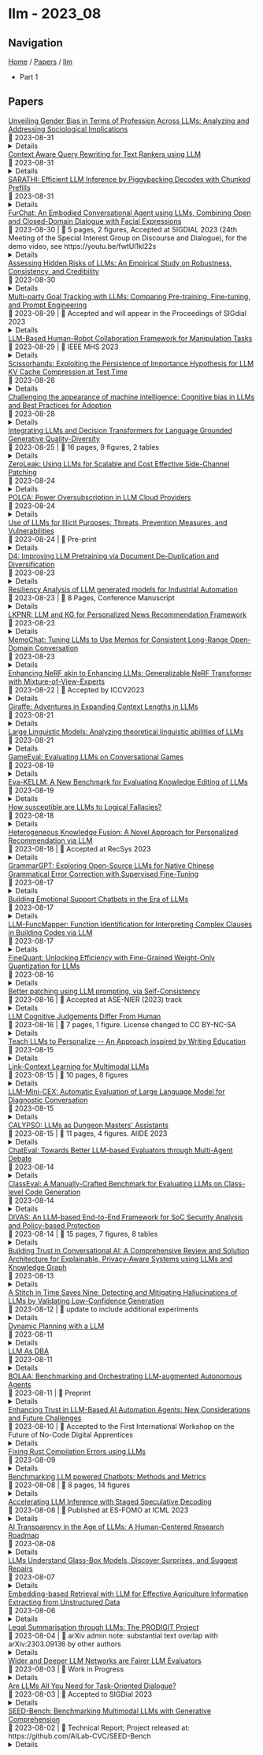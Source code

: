 # llm - 2023_08

## Navigation

[Home](https://arxcompass.github.io) / [Papers](https://arxcompass.github.io/papers) / [llm](https://arxcompass.github.io/papers/llm)

- Part 1

## Papers

<div class="paper-card">
    <div class="paper-title"><a href="http://arxiv.org/abs/2307.09162v3">Unveiling Gender Bias in Terms of Profession Across LLMs: Analyzing and Addressing Sociological Implications</a></div>
    <div class="paper-meta">
      📅 2023-08-31
    </div>
    <details class="paper-abstract">
      Gender bias in artificial intelligence (AI) and natural language processing has garnered significant attention due to its potential impact on societal perceptions and biases. This research paper aims to analyze gender bias in Large Language Models (LLMs) with a focus on multiple comparisons between GPT-2 and GPT-3.5, some prominent language models, to better understand its implications. Through a comprehensive literature review, the study examines existing research on gender bias in AI language models and identifies gaps in the current knowledge. The methodology involves collecting and preprocessing data from GPT-2 and GPT-3.5, and employing in-depth quantitative analysis techniques to evaluate gender bias in the generated text. The findings shed light on gendered word associations, language usage, and biased narratives present in the outputs of these Large Language Models. The discussion explores the ethical implications of gender bias and its potential consequences on social perceptions and marginalized communities. Additionally, the paper presents strategies for reducing gender bias in LLMs, including algorithmic approaches and data augmentation techniques. The research highlights the importance of interdisciplinary collaborations and the role of sociological studies in mitigating gender bias in AI models. By addressing these issues, we can pave the way for more inclusive and unbiased AI systems that have a positive impact on society.
    </details>
</div>
<div class="paper-card">
    <div class="paper-title"><a href="http://arxiv.org/abs/2308.16753v1">Context Aware Query Rewriting for Text Rankers using LLM</a></div>
    <div class="paper-meta">
      📅 2023-08-31
    </div>
    <details class="paper-abstract">
      Query rewriting refers to an established family of approaches that are applied to underspecified and ambiguous queries to overcome the vocabulary mismatch problem in document ranking. Queries are typically rewritten during query processing time for better query modelling for the downstream ranker. With the advent of large-language models (LLMs), there have been initial investigations into using generative approaches to generate pseudo documents to tackle this inherent vocabulary gap. In this work, we analyze the utility of LLMs for improved query rewriting for text ranking tasks. We find that there are two inherent limitations of using LLMs as query re-writers -- concept drift when using only queries as prompts and large inference costs during query processing. We adopt a simple, yet surprisingly effective, approach called context aware query rewriting (CAR) to leverage the benefits of LLMs for query understanding. Firstly, we rewrite ambiguous training queries by context-aware prompting of LLMs, where we use only relevant documents as context.Unlike existing approaches, we use LLM-based query rewriting only during the training phase. Eventually, a ranker is fine-tuned on the rewritten queries instead of the original queries during training. In our extensive experiments, we find that fine-tuning a ranker using re-written queries offers a significant improvement of up to 33% on the passage ranking task and up to 28% on the document ranking task when compared to the baseline performance of using original queries.
    </details>
</div>
<div class="paper-card">
    <div class="paper-title"><a href="http://arxiv.org/abs/2308.16369v1">SARATHI: Efficient LLM Inference by Piggybacking Decodes with Chunked Prefills</a></div>
    <div class="paper-meta">
      📅 2023-08-31
    </div>
    <details class="paper-abstract">
      Large Language Model (LLM) inference consists of two distinct phases - prefill phase which processes the input prompt and decode phase which generates output tokens autoregressively. While the prefill phase effectively saturates GPU compute at small batch sizes, the decode phase results in low compute utilization as it generates one token at a time per request. The varying prefill and decode times also lead to imbalance across micro-batches when using pipeline parallelism, resulting in further inefficiency due to bubbles. We present SARATHI to address these challenges. SARATHI employs chunked-prefills, which splits a prefill request into equal sized chunks, and decode-maximal batching, which constructs a batch using a single prefill chunk and populates the remaining slots with decodes. During inference, the prefill chunk saturates GPU compute, while the decode requests 'piggyback' and cost up to an order of magnitude less compared to a decode-only batch. Chunked-prefills allows constructing multiple decode-maximal batches from a single prefill request, maximizing coverage of decodes that can piggyback. Furthermore, the uniform compute design of these batches ameliorates the imbalance between micro-batches, significantly reducing pipeline bubbles. Our techniques yield significant improvements in inference performance across models and hardware. For the LLaMA-13B model on A6000 GPU, SARATHI improves decode throughput by up to 10x, and accelerates end-to-end throughput by up to 1.33x. For LLaMa-33B on A100 GPU, we achieve 1.25x higher end-to-end-throughput and up to 4.25x higher decode throughput. When used with pipeline parallelism on GPT-3, SARATHI reduces bubbles by 6.29x, resulting in an end-to-end throughput improvement of 1.91x.
    </details>
</div>
<div class="paper-card">
    <div class="paper-title"><a href="http://arxiv.org/abs/2308.15214v2">FurChat: An Embodied Conversational Agent using LLMs, Combining Open and Closed-Domain Dialogue with Facial Expressions</a></div>
    <div class="paper-meta">
      📅 2023-08-30
      | 💬 5 pages, 2 figures, Accepted at SIGDIAL 2023 (24th Meeting of the Special Interest Group on Discourse and Dialogue), for the demo video, see https://youtu.be/fwtUl1kl22s
    </div>
    <details class="paper-abstract">
      We demonstrate an embodied conversational agent that can function as a receptionist and generate a mixture of open and closed-domain dialogue along with facial expressions, by using a large language model (LLM) to develop an engaging conversation. We deployed the system onto a Furhat robot, which is highly expressive and capable of using both verbal and nonverbal cues during interaction. The system was designed specifically for the National Robotarium to interact with visitors through natural conversations, providing them with information about the facilities, research, news, upcoming events, etc. The system utilises the state-of-the-art GPT-3.5 model to generate such information along with domain-general conversations and facial expressions based on prompt engineering.
    </details>
</div>
<div class="paper-card">
    <div class="paper-title"><a href="http://arxiv.org/abs/2305.10235v4">Assessing Hidden Risks of LLMs: An Empirical Study on Robustness, Consistency, and Credibility</a></div>
    <div class="paper-meta">
      📅 2023-08-30
    </div>
    <details class="paper-abstract">
      The recent popularity of large language models (LLMs) has brought a significant impact to boundless fields, particularly through their open-ended ecosystem such as the APIs, open-sourced models, and plugins. However, with their widespread deployment, there is a general lack of research that thoroughly discusses and analyzes the potential risks concealed. In that case, we intend to conduct a preliminary but pioneering study covering the robustness, consistency, and credibility of LLMs systems. With most of the related literature in the era of LLM uncharted, we propose an automated workflow that copes with an upscaled number of queries/responses. Overall, we conduct over a million queries to the mainstream LLMs including ChatGPT, LLaMA, and OPT. Core to our workflow consists of a data primitive, followed by an automated interpreter that evaluates these LLMs under different adversarial metrical systems. As a result, we draw several, and perhaps unfortunate, conclusions that are quite uncommon from this trendy community. Briefly, they are: (i)-the minor but inevitable error occurrence in the user-generated query input may, by chance, cause the LLM to respond unexpectedly; (ii)-LLMs possess poor consistency when processing semantically similar query input. In addition, as a side finding, we find that ChatGPT is still capable to yield the correct answer even when the input is polluted at an extreme level. While this phenomenon demonstrates the powerful memorization of the LLMs, it raises serious concerns about using such data for LLM-involved evaluation in academic development. To deal with it, we propose a novel index associated with a dataset that roughly decides the feasibility of using such data for LLM-involved evaluation. Extensive empirical studies are tagged to support the aforementioned claims.
    </details>
</div>
<div class="paper-card">
    <div class="paper-title"><a href="http://arxiv.org/abs/2308.15231v1">Multi-party Goal Tracking with LLMs: Comparing Pre-training, Fine-tuning, and Prompt Engineering</a></div>
    <div class="paper-meta">
      📅 2023-08-29
      | 💬 Accepted and will appear in the Proceedings of SIGdial 2023
    </div>
    <details class="paper-abstract">
      This paper evaluates the extent to which current Large Language Models (LLMs) can capture task-oriented multi-party conversations (MPCs). We have recorded and transcribed 29 MPCs between patients, their companions, and a social robot in a hospital. We then annotated this corpus for multi-party goal-tracking and intent-slot recognition. People share goals, answer each other's goals, and provide other people's goals in MPCs - none of which occur in dyadic interactions. To understand user goals in MPCs, we compared three methods in zero-shot and few-shot settings: we fine-tuned T5, created pre-training tasks to train DialogLM using LED, and employed prompt engineering techniques with GPT-3.5-turbo, to determine which approach can complete this novel task with limited data. GPT-3.5-turbo significantly outperformed the others in a few-shot setting. The `reasoning' style prompt, when given 7% of the corpus as example annotated conversations, was the best performing method. It correctly annotated 62.32% of the goal tracking MPCs, and 69.57% of the intent-slot recognition MPCs. A `story' style prompt increased model hallucination, which could be detrimental if deployed in safety-critical settings. We conclude that multi-party conversations still challenge state-of-the-art LLMs.
    </details>
</div>
<div class="paper-card">
    <div class="paper-title"><a href="http://arxiv.org/abs/2308.14972v1">LLM-Based Human-Robot Collaboration Framework for Manipulation Tasks</a></div>
    <div class="paper-meta">
      📅 2023-08-29
      | 💬 IEEE MHS 2023
    </div>
    <details class="paper-abstract">
      This paper presents a novel approach to enhance autonomous robotic manipulation using the Large Language Model (LLM) for logical inference, converting high-level language commands into sequences of executable motion functions. The proposed system combines the advantage of LLM with YOLO-based environmental perception to enable robots to autonomously make reasonable decisions and task planning based on the given commands. Additionally, to address the potential inaccuracies or illogical actions arising from LLM, a combination of teleoperation and Dynamic Movement Primitives (DMP) is employed for action correction. This integration aims to improve the practicality and generalizability of the LLM-based human-robot collaboration system.
    </details>
</div>
<div class="paper-card">
    <div class="paper-title"><a href="http://arxiv.org/abs/2305.17118v2">Scissorhands: Exploiting the Persistence of Importance Hypothesis for LLM KV Cache Compression at Test Time</a></div>
    <div class="paper-meta">
      📅 2023-08-28
    </div>
    <details class="paper-abstract">
      Large language models(LLMs) have sparked a new wave of exciting AI applications. Hosting these models at scale requires significant memory resources. One crucial memory bottleneck for the deployment stems from the context window. It is commonly recognized that model weights are memory hungry; however, the size of key-value embedding stored during the generation process (KV cache) can easily surpass the model size. The enormous size of the KV cache puts constraints on the inference batch size, which is crucial for high throughput inference workload. Inspired by an interesting observation of the attention scores, we hypothesize the persistence of importance: only pivotal tokens, which had a substantial influence at one step, will significantly influence future generations. Based on our empirical verification and theoretical analysis around this hypothesis, we propose Scissorhands, a system that maintains the memory usage of the KV cache at a fixed budget without finetuning the model. In essence, Scissorhands manages the KV cache by storing the pivotal tokens with a higher probability. We validate that Scissorhands reduces the inference memory usage of the KV cache by up to 5X without compromising model quality. We further demonstrate that Scissorhands can be combined with 4-bit quantization, traditionally used to compress model weights, to achieve up to 20X compression.
    </details>
</div>
<div class="paper-card">
    <div class="paper-title"><a href="http://arxiv.org/abs/2304.01358v3">Challenging the appearance of machine intelligence: Cognitive bias in LLMs and Best Practices for Adoption</a></div>
    <div class="paper-meta">
      📅 2023-08-28
    </div>
    <details class="paper-abstract">
      Assessments of algorithmic bias in large language models (LLMs) are generally catered to uncovering systemic discrimination based on protected characteristics such as sex and ethnicity. However, there are over 180 documented cognitive biases that pervade human reasoning and decision making that are routinely ignored when discussing the ethical complexities of AI. We demonstrate the presence of these cognitive biases in LLMs and discuss the implications of using biased reasoning under the guise of expertise. We call for stronger education, risk management, and continued research as widespread adoption of this technology increases. Finally, we close with a set of best practices for when and how to employ this technology as widespread adoption continues to grow.
    </details>
</div>
<div class="paper-card">
    <div class="paper-title"><a href="http://arxiv.org/abs/2308.13278v1">Integrating LLMs and Decision Transformers for Language Grounded Generative Quality-Diversity</a></div>
    <div class="paper-meta">
      📅 2023-08-25
      | 💬 16 pages, 9 figures, 2 tables
    </div>
    <details class="paper-abstract">
      Quality-Diversity is a branch of stochastic optimization that is often applied to problems from the Reinforcement Learning and control domains in order to construct repertoires of well-performing policies/skills that exhibit diversity with respect to a behavior space. Such archives are usually composed of a finite number of reactive agents which are each associated to a unique behavior descriptor, and instantiating behavior descriptors outside of that coarsely discretized space is not straight-forward. While a few recent works suggest solutions to that issue, the trajectory that is generated is not easily customizable beyond the specification of a target behavior descriptor. We propose to jointly solve those problems in environments where semantic information about static scene elements is available by leveraging a Large Language Model to augment the repertoire with natural language descriptions of trajectories, and training a policy conditioned on those descriptions. Thus, our method allows a user to not only specify an arbitrary target behavior descriptor, but also provide the model with a high-level textual prompt to shape the generated trajectory. We also propose an LLM-based approach to evaluating the performance of such generative agents. Furthermore, we develop a benchmark based on simulated robot navigation in a 2d maze that we use for experimental validation.
    </details>
</div>
<div class="paper-card">
    <div class="paper-title"><a href="http://arxiv.org/abs/2308.13062v1">ZeroLeak: Using LLMs for Scalable and Cost Effective Side-Channel Patching</a></div>
    <div class="paper-meta">
      📅 2023-08-24
    </div>
    <details class="paper-abstract">
      Security critical software, e.g., OpenSSL, comes with numerous side-channel leakages left unpatched due to a lack of resources or experts. The situation will only worsen as the pace of code development accelerates, with developers relying on Large Language Models (LLMs) to automatically generate code. In this work, we explore the use of LLMs in generating patches for vulnerable code with microarchitectural side-channel leakages. For this, we investigate the generative abilities of powerful LLMs by carefully crafting prompts following a zero-shot learning approach. All generated code is dynamically analyzed by leakage detection tools, which are capable of pinpointing information leakage at the instruction level leaked either from secret dependent accesses or branches or vulnerable Spectre gadgets, respectively. Carefully crafted prompts are used to generate candidate replacements for vulnerable code, which are then analyzed for correctness and for leakage resilience. From a cost/performance perspective, the GPT4-based configuration costs in API calls a mere few cents per vulnerability fixed. Our results show that LLM-based patching is far more cost-effective and thus provides a scalable solution. Finally, the framework we propose will improve in time, especially as vulnerability detection tools and LLMs mature.
    </details>
</div>
<div class="paper-card">
    <div class="paper-title"><a href="http://arxiv.org/abs/2308.12908v1">POLCA: Power Oversubscription in LLM Cloud Providers</a></div>
    <div class="paper-meta">
      📅 2023-08-24
    </div>
    <details class="paper-abstract">
      Recent innovation in large language models (LLMs), and their myriad use-cases have rapidly driven up the compute capacity demand for datacenter GPUs. Several cloud providers and other enterprises have made substantial plans of growth in their datacenters to support these new workloads. One of the key bottleneck resources in datacenters is power, and given the increasing model sizes of LLMs, they are becoming increasingly power intensive. In this paper, we show that there is a significant opportunity to oversubscribe power in LLM clusters. Power oversubscription improves the power efficiency of these datacenters, allowing more deployable servers per datacenter, and reduces the deployment time, since building new datacenters is slow. We extensively characterize the power consumption patterns of a variety of LLMs and their configurations. We identify the differences between the inference and training power consumption patterns. Based on our analysis of these LLMs, we claim that the average and peak power utilization in LLM clusters for inference should not be very high. Our deductions align with the data from production LLM clusters, revealing that inference workloads offer substantial headroom for power oversubscription. However, the stringent set of telemetry and controls that GPUs offer in a virtualized environment, makes it challenging to have a reliable and robust power oversubscription mechanism. We propose POLCA, our framework for power oversubscription that is robust, reliable, and readily deployable for GPU clusters. Using open-source models to replicate the power patterns observed in production, we simulate POLCA and demonstrate that we can deploy 30% more servers in the same GPU cluster for inference, with minimal performance loss
    </details>
</div>
<div class="paper-card">
    <div class="paper-title"><a href="http://arxiv.org/abs/2308.12833v1">Use of LLMs for Illicit Purposes: Threats, Prevention Measures, and Vulnerabilities</a></div>
    <div class="paper-meta">
      📅 2023-08-24
      | 💬 Pre-print
    </div>
    <details class="paper-abstract">
      Spurred by the recent rapid increase in the development and distribution of large language models (LLMs) across industry and academia, much recent work has drawn attention to safety- and security-related threats and vulnerabilities of LLMs, including in the context of potentially criminal activities. Specifically, it has been shown that LLMs can be misused for fraud, impersonation, and the generation of malware; while other authors have considered the more general problem of AI alignment. It is important that developers and practitioners alike are aware of security-related problems with such models. In this paper, we provide an overview of existing - predominantly scientific - efforts on identifying and mitigating threats and vulnerabilities arising from LLMs. We present a taxonomy describing the relationship between threats caused by the generative capabilities of LLMs, prevention measures intended to address such threats, and vulnerabilities arising from imperfect prevention measures. With our work, we hope to raise awareness of the limitations of LLMs in light of such security concerns, among both experienced developers and novel users of such technologies.
    </details>
</div>
<div class="paper-card">
    <div class="paper-title"><a href="http://arxiv.org/abs/2308.12284v1">D4: Improving LLM Pretraining via Document De-Duplication and Diversification</a></div>
    <div class="paper-meta">
      📅 2023-08-23
    </div>
    <details class="paper-abstract">
      Over recent years, an increasing amount of compute and data has been poured into training large language models (LLMs), usually by doing one-pass learning on as many tokens as possible randomly selected from large-scale web corpora. While training on ever-larger portions of the internet leads to consistent performance improvements, the size of these improvements diminishes with scale, and there has been little work exploring the effect of data selection on pre-training and downstream performance beyond simple de-duplication methods such as MinHash. Here, we show that careful data selection (on top of de-duplicated data) via pre-trained model embeddings can speed up training (20% efficiency gains) and improves average downstream accuracy on 16 NLP tasks (up to 2%) at the 6.7B model scale. Furthermore, we show that repeating data intelligently consistently outperforms baseline training (while repeating random data performs worse than baseline training). Our results indicate that clever data selection can significantly improve LLM pre-training, calls into question the common practice of training for a single epoch on as much data as possible, and demonstrates a path to keep improving our models past the limits of randomly sampling web data.
    </details>
</div>
<div class="paper-card">
    <div class="paper-title"><a href="http://arxiv.org/abs/2308.12129v1">Resiliency Analysis of LLM generated models for Industrial Automation</a></div>
    <div class="paper-meta">
      📅 2023-08-23
      | 💬 8 Pages, Conference Manuscript
    </div>
    <details class="paper-abstract">
      This paper proposes a study of the resilience and efficiency of automatically generated industrial automation and control systems using Large Language Models (LLMs). The approach involves modeling the system using percolation theory to estimate its resilience and formulating the design problem as an optimization problem subject to constraints. Techniques from stochastic optimization and regret analysis are used to find a near-optimal solution with provable regret bounds. The study aims to provide insights into the effectiveness and reliability of automatically generated systems in industrial automation and control, and to identify potential areas for improvement in their design and implementation.
    </details>
</div>
<div class="paper-card">
    <div class="paper-title"><a href="http://arxiv.org/abs/2308.12028v1">LKPNR: LLM and KG for Personalized News Recommendation Framework</a></div>
    <div class="paper-meta">
      📅 2023-08-23
    </div>
    <details class="paper-abstract">
      Accurately recommending candidate news articles to users is a basic challenge faced by personalized news recommendation systems. Traditional methods are usually difficult to grasp the complex semantic information in news texts, resulting in unsatisfactory recommendation results. Besides, these traditional methods are more friendly to active users with rich historical behaviors. However, they can not effectively solve the "long tail problem" of inactive users. To address these issues, this research presents a novel general framework that combines Large Language Models (LLM) and Knowledge Graphs (KG) into semantic representations of traditional methods. In order to improve semantic understanding in complex news texts, we use LLMs' powerful text understanding ability to generate news representations containing rich semantic information. In addition, our method combines the information about news entities and mines high-order structural information through multiple hops in KG, thus alleviating the challenge of long tail distribution. Experimental results demonstrate that compared with various traditional models, the framework significantly improves the recommendation effect. The successful integration of LLM and KG in our framework has established a feasible path for achieving more accurate personalized recommendations in the news field. Our code is available at https://github.com/Xuan-ZW/LKPNR.
    </details>
</div>
<div class="paper-card">
    <div class="paper-title"><a href="http://arxiv.org/abs/2308.08239v2">MemoChat: Tuning LLMs to Use Memos for Consistent Long-Range Open-Domain Conversation</a></div>
    <div class="paper-meta">
      📅 2023-08-23
    </div>
    <details class="paper-abstract">
      We propose MemoChat, a pipeline for refining instructions that enables large language models (LLMs) to effectively employ self-composed memos for maintaining consistent long-range open-domain conversations. We demonstrate a long-range open-domain conversation through iterative "memorization-retrieval-response" cycles. This requires us to carefully design tailored tuning instructions for each distinct stage. The instructions are reconstructed from a collection of public datasets to teach the LLMs to memorize and retrieve past dialogues with structured memos, leading to enhanced consistency when participating in future conversations. We invite experts to manually annotate a test set designed to evaluate the consistency of long-range conversations questions. Experiments on three testing scenarios involving both open-source and API-accessible chatbots at scale verify the efficacy of MemoChat, which outperforms strong baselines. Our codes, data and models are available here: https://github.com/LuJunru/MemoChat.
    </details>
</div>
<div class="paper-card">
    <div class="paper-title"><a href="http://arxiv.org/abs/2308.11793v1">Enhancing NeRF akin to Enhancing LLMs: Generalizable NeRF Transformer with Mixture-of-View-Experts</a></div>
    <div class="paper-meta">
      📅 2023-08-22
      | 💬 Accepted by ICCV2023
    </div>
    <details class="paper-abstract">
      Cross-scene generalizable NeRF models, which can directly synthesize novel views of unseen scenes, have become a new spotlight of the NeRF field. Several existing attempts rely on increasingly end-to-end "neuralized" architectures, i.e., replacing scene representation and/or rendering modules with performant neural networks such as transformers, and turning novel view synthesis into a feed-forward inference pipeline. While those feedforward "neuralized" architectures still do not fit diverse scenes well out of the box, we propose to bridge them with the powerful Mixture-of-Experts (MoE) idea from large language models (LLMs), which has demonstrated superior generalization ability by balancing between larger overall model capacity and flexible per-instance specialization. Starting from a recent generalizable NeRF architecture called GNT, we first demonstrate that MoE can be neatly plugged in to enhance the model. We further customize a shared permanent expert and a geometry-aware consistency loss to enforce cross-scene consistency and spatial smoothness respectively, which are essential for generalizable view synthesis. Our proposed model, dubbed GNT with Mixture-of-View-Experts (GNT-MOVE), has experimentally shown state-of-the-art results when transferring to unseen scenes, indicating remarkably better cross-scene generalization in both zero-shot and few-shot settings. Our codes are available at https://github.com/VITA-Group/GNT-MOVE.
    </details>
</div>
<div class="paper-card">
    <div class="paper-title"><a href="http://arxiv.org/abs/2308.10882v1">Giraffe: Adventures in Expanding Context Lengths in LLMs</a></div>
    <div class="paper-meta">
      📅 2023-08-21
    </div>
    <details class="paper-abstract">
      Modern large language models (LLMs) that rely on attention mechanisms are typically trained with fixed context lengths which enforce upper limits on the length of input sequences that they can handle at evaluation time. To use these models on sequences longer than the train-time context length, one might employ techniques from the growing family of context length extrapolation methods -- most of which focus on modifying the system of positional encodings used in the attention mechanism to indicate where tokens or activations are located in the input sequence. We conduct a wide survey of existing methods of context length extrapolation on a base LLaMA or LLaMA 2 model, and introduce some of our own design as well -- in particular, a new truncation strategy for modifying the basis for the position encoding. We test these methods using three new evaluation tasks (FreeFormQA, AlteredNumericQA, and LongChat-Lines) as well as perplexity, which we find to be less fine-grained as a measure of long context performance of LLMs. We release the three tasks publicly as datasets on HuggingFace. We discover that linear scaling is the best method for extending context length, and show that further gains can be achieved by using longer scales at evaluation time. We also discover promising extrapolation capabilities in the truncated basis. To support further research in this area, we release three new 13B parameter long-context models which we call Giraffe: 4k and 16k context models trained from base LLaMA-13B, and a 32k context model trained from base LLaMA2-13B. We also release the code to replicate our results.
    </details>
</div>
<div class="paper-card">
    <div class="paper-title"><a href="http://arxiv.org/abs/2305.00948v2">Large Linguistic Models: Analyzing theoretical linguistic abilities of LLMs</a></div>
    <div class="paper-meta">
      📅 2023-08-21
    </div>
    <details class="paper-abstract">
      The performance of large language models (LLMs) has recently improved to the point where the models can perform well on many language tasks. We show here that for the first time, the models can also generate coherent and valid formal analyses of linguistic data and illustrate the vast potential of large language models for analyses of their metalinguistic abilities. LLMs are primarily trained on language data in the form of text; analyzing and evaluating their metalinguistic abilities improves our understanding of their general capabilities and sheds new light on theoretical models in linguistics. In this paper, we probe into GPT-4's metalinguistic capabilities by focusing on three subfields of formal linguistics: syntax, phonology, and semantics. We outline a research program for metalinguistic analyses of large language models, propose experimental designs, provide general guidelines, discuss limitations, and offer future directions for this line of research. This line of inquiry also exemplifies behavioral interpretability of deep learning, where models' representations are accessed by explicit prompting rather than internal representations.
    </details>
</div>
<div class="paper-card">
    <div class="paper-title"><a href="http://arxiv.org/abs/2308.10032v1">GameEval: Evaluating LLMs on Conversational Games</a></div>
    <div class="paper-meta">
      📅 2023-08-19
    </div>
    <details class="paper-abstract">
      The rapid advancements in large language models (LLMs) have presented challenges in evaluating those models. Existing evaluation methods are either reference-based or preference based, which inevitably need human intervention or introduce test bias caused by evaluator models. In this paper, we propose GameEval, a novel approach to evaluating LLMs through goal-driven conversational games, overcoming the limitations of previous methods. GameEval treats LLMs as game players and assigns them distinct roles with specific goals achieved by launching conversations of various forms, including discussion, question answering, and voting. We design three unique games with cooperative or adversarial objectives, accompanied by corresponding evaluation metrics, to show how this new paradigm comprehensively evaluates model performance.Through extensive experiments, we show that GameEval can effectively differentiate the capabilities of various LLMs, providing a comprehensive assessment of their integrated abilities to solve complex problems. Our public anonymous code is available at https://github.com/GameEval/GameEval.
    </details>
</div>
<div class="paper-card">
    <div class="paper-title"><a href="http://arxiv.org/abs/2308.09954v1">Eva-KELLM: A New Benchmark for Evaluating Knowledge Editing of LLMs</a></div>
    <div class="paper-meta">
      📅 2023-08-19
    </div>
    <details class="paper-abstract">
      Large language models (LLMs) possess a wealth of knowledge encoded in their parameters. However, this knowledge may become outdated or unsuitable over time. As a result, there has been a growing interest in knowledge editing for LLMs and evaluating its effectiveness. Existing studies primarily focus on knowledge editing using factual triplets, which not only incur high costs for collection but also struggle to express complex facts. Furthermore, these studies are often limited in their evaluation perspectives. In this paper, we propose Eva-KELLM, a new benchmark for evaluating knowledge editing of LLMs. This benchmark includes an evaluation framework and a corresponding dataset. Under our framework, we first ask the LLM to perform knowledge editing using raw documents, which provides a more convenient and universal approach compared to using factual triplets. We then evaluate the updated LLM from multiple perspectives. In addition to assessing the effectiveness of knowledge editing and the retention of unrelated knowledge from conventional studies, we further test the LLM's ability in two aspects: 1) Reasoning with the altered knowledge, aiming for the LLM to genuinely learn the altered knowledge instead of simply memorizing it. 2) Cross-lingual knowledge transfer, where the LLM updated with raw documents in one language should be capable of handling queries from another language. To facilitate further research, we construct and release the corresponding dataset. Using this benchmark, we investigate the effectiveness of several commonly-used knowledge editing methods. Experimental results indicate that the current methods for knowledge editing using raw documents are not effective in yielding satisfactory results, particularly when it comes to reasoning with altered knowledge and cross-lingual knowledge transfer.
    </details>
</div>
<div class="paper-card">
    <div class="paper-title"><a href="http://arxiv.org/abs/2308.09853v1">How susceptible are LLMs to Logical Fallacies?</a></div>
    <div class="paper-meta">
      📅 2023-08-18
    </div>
    <details class="paper-abstract">
      This paper investigates the rational thinking capability of Large Language Models (LLMs) in multi-round argumentative debates by exploring the impact of fallacious arguments on their logical reasoning performance. More specifically, we present Logic Competence Measurement Benchmark (LOGICOM), a diagnostic benchmark to assess the robustness of LLMs against logical fallacies. LOGICOM involves two agents: a persuader and a debater engaging in a multi-round debate on a controversial topic, where the persuader tries to convince the debater of the correctness of its claim. First, LOGICOM assesses the potential of LLMs to change their opinions through reasoning. Then, it evaluates the debater's performance in logical reasoning by contrasting the scenario where the persuader employs logical fallacies against one where logical reasoning is used. We use this benchmark to evaluate the performance of GPT-3.5 and GPT-4 using a dataset containing controversial topics, claims, and reasons supporting them. Our findings indicate that both GPT-3.5 and GPT-4 can adjust their opinion through reasoning. However, when presented with logical fallacies, GPT-3.5 and GPT-4 are erroneously convinced 41% and 69% more often, respectively, compared to when logical reasoning is used. Finally, we introduce a new dataset containing over 5k pairs of logical vs. fallacious arguments. The source code and dataset of this work are made publicly available.
    </details>
</div>
<div class="paper-card">
    <div class="paper-title"><a href="http://arxiv.org/abs/2308.03333v2">Heterogeneous Knowledge Fusion: A Novel Approach for Personalized Recommendation via LLM</a></div>
    <div class="paper-meta">
      📅 2023-08-18
      | 💬 Accepted at RecSys 2023
    </div>
    <details class="paper-abstract">
      The analysis and mining of user heterogeneous behavior are of paramount importance in recommendation systems. However, the conventional approach of incorporating various types of heterogeneous behavior into recommendation models leads to feature sparsity and knowledge fragmentation issues. To address this challenge, we propose a novel approach for personalized recommendation via Large Language Model (LLM), by extracting and fusing heterogeneous knowledge from user heterogeneous behavior information. In addition, by combining heterogeneous knowledge and recommendation tasks, instruction tuning is performed on LLM for personalized recommendations. The experimental results demonstrate that our method can effectively integrate user heterogeneous behavior and significantly improve recommendation performance.
    </details>
</div>
<div class="paper-card">
    <div class="paper-title"><a href="http://arxiv.org/abs/2307.13923v2">GrammarGPT: Exploring Open-Source LLMs for Native Chinese Grammatical Error Correction with Supervised Fine-Tuning</a></div>
    <div class="paper-meta">
      📅 2023-08-17
    </div>
    <details class="paper-abstract">
      Grammatical error correction aims to correct ungrammatical sentences automatically. Recently, some work has demonstrated the excellent capabilities of closed-source Large Language Models (LLMs, e.g., ChatGPT) in grammatical error correction. However, the potential of open-source LLMs remains unexplored. In this paper, we introduced GrammarGPT, an open-source LLM, to preliminary explore its potential for native Chinese grammatical error correction. The core recipe of GrammarGPT is to leverage the hybrid dataset of ChatGPT-generated and human-annotated. For grammatical errors with clues, we proposed a heuristic method to guide ChatGPT to generate ungrammatical sentences by providing those clues. For grammatical errors without clues, we collected ungrammatical sentences from publicly available websites and manually corrected them. In addition, we employed an error-invariant augmentation method to enhance the ability of the model to correct native Chinese grammatical errors. We ultimately constructed about 1k parallel data and utilized these data to fine-tune open-source LLMs (e.g., Phoenix, released by The Chinese University of Hong Kong, Shenzhen) with instruction tuning. The experimental results show that GrammarGPT outperforms the existing SOTA system significantly. Although model parameters are 20x larger than the SOTA baseline, the required amount of data for instruction tuning is 1200x smaller, illustrating the potential of open-source LLMs on native CGEC. Our GrammarGPT ranks $3^{rd}$ on NLPCC2023 SharedTask1, demonstrating our approach's effectiveness. The code and data are available at \url{https://github.com/FreedomIntelligence/GrammarGPT}.
    </details>
</div>
<div class="paper-card">
    <div class="paper-title"><a href="http://arxiv.org/abs/2308.11584v1">Building Emotional Support Chatbots in the Era of LLMs</a></div>
    <div class="paper-meta">
      📅 2023-08-17
    </div>
    <details class="paper-abstract">
      The integration of emotional support into various conversational scenarios presents profound societal benefits, such as social interactions, mental health counseling, and customer service. However, there are unsolved challenges that hinder real-world applications in this field, including limited data availability and the absence of well-accepted model training paradigms. This work endeavors to navigate these challenges by harnessing the capabilities of Large Language Models (LLMs). We introduce an innovative methodology that synthesizes human insights with the computational prowess of LLMs to curate an extensive emotional support dialogue dataset. Our approach is initiated with a meticulously designed set of dialogues spanning diverse scenarios as generative seeds. By utilizing the in-context learning potential of ChatGPT, we recursively generate an ExTensible Emotional Support dialogue dataset, named ExTES. Following this, we deploy advanced tuning techniques on the LLaMA model, examining the impact of diverse training strategies, ultimately yielding an LLM meticulously optimized for emotional support interactions. An exhaustive assessment of the resultant model showcases its proficiency in offering emotional support, marking a pivotal step in the realm of emotional support bots and paving the way for subsequent research and implementations.
    </details>
</div>
<div class="paper-card">
    <div class="paper-title"><a href="http://arxiv.org/abs/2308.08728v1">LLM-FuncMapper: Function Identification for Interpreting Complex Clauses in Building Codes via LLM</a></div>
    <div class="paper-meta">
      📅 2023-08-17
    </div>
    <details class="paper-abstract">
      As a vital stage of automated rule checking (ARC), rule interpretation of regulatory texts requires considerable effort. However, interpreting regulatory clauses with implicit properties or complex computational logic is still challenging due to the lack of domain knowledge and limited expressibility of conventional logic representations. Thus, LLM-FuncMapper, an approach to identifying predefined functions needed to interpret various regulatory clauses based on the large language model (LLM), is proposed. First, by systematically analysis of building codes, a series of atomic functions are defined to capture shared computational logics of implicit properties and complex constraints, creating a database of common blocks for interpreting regulatory clauses. Then, a prompt template with the chain of thought is developed and further enhanced with a classification-based tuning strategy, to enable common LLMs for effective function identification. Finally, the proposed approach is validated with statistical analysis, experiments, and proof of concept. Statistical analysis reveals a long-tail distribution and high expressibility of the developed function database, with which almost 100% of computer-processible clauses can be interpreted and represented as computer-executable codes. Experiments show that LLM-FuncMapper achieve promising results in identifying relevant predefined functions for rule interpretation. Further proof of concept in automated rule interpretation also demonstrates the possibility of LLM-FuncMapper in interpreting complex regulatory clauses. To the best of our knowledge, this study is the first attempt to introduce LLM for understanding and interpreting complex regulatory clauses, which may shed light on further adoption of LLM in the construction domain.
    </details>
</div>
<div class="paper-card">
    <div class="paper-title"><a href="http://arxiv.org/abs/2308.09723v1">FineQuant: Unlocking Efficiency with Fine-Grained Weight-Only Quantization for LLMs</a></div>
    <div class="paper-meta">
      📅 2023-08-16
    </div>
    <details class="paper-abstract">
      Large Language Models (LLMs) have achieved state-of-the-art performance across various language tasks but pose challenges for practical deployment due to their substantial memory requirements. Furthermore, the latest generative models suffer from high inference costs caused by the memory bandwidth bottleneck in the auto-regressive decoding process. To address these issues, we propose an efficient weight-only quantization method that reduces memory consumption and accelerates inference for LLMs. To ensure minimal quality degradation, we introduce a simple and effective heuristic approach that utilizes only the model weights of a pre-trained model. This approach is applicable to both Mixture-of-Experts (MoE) and dense models without requiring additional fine-tuning. To demonstrate the effectiveness of our proposed method, we first analyze the challenges and issues associated with LLM quantization. Subsequently, we present our heuristic approach, which adaptively finds the granularity of quantization, effectively addressing these problems. Furthermore, we implement highly efficient GPU GEMMs that perform on-the-fly matrix multiplication and dequantization, supporting the multiplication of fp16 or bf16 activations with int8 or int4 weights. We evaluate our approach on large-scale open source models such as OPT-175B and internal MoE models, showcasing minimal accuracy loss while achieving up to 3.65 times higher throughput on the same number of GPUs.
    </details>
</div>
<div class="paper-card">
    <div class="paper-title"><a href="http://arxiv.org/abs/2306.00108v2">Better patching using LLM prompting, via Self-Consistency</a></div>
    <div class="paper-meta">
      📅 2023-08-16
      | 💬 Accepted at ASE-NIER (2023) track
    </div>
    <details class="paper-abstract">
      Large Language models (LLMs) can be induced to solve non-trivial problems with "few-shot" prompts including illustrative problem-solution examples. Now if the few-shots also include "chain of thought" (CoT) explanations, which are of the form problem-explanation-solution, LLMs will generate a "explained" solution, and perform even better. Recently an exciting, substantially better technique, self-consistency [1] (S-C) has emerged, based on the intuition that there are many plausible explanations for the right solution; when the LLM is sampled repeatedly to generate a pool of explanation-solution pairs, for a given problem, the most frequently occurring solutions in the pool (ignoring the explanations) tend to be even more likely to be correct! Unfortunately, the use of this highly-performant S-C (or even CoT) approach in software engineering settings is hampered by the lack of explanations; most software datasets lack explanations. In this paper, we describe an application of the S-C approach to program repair, using the commit log on the fix as the explanation, only in the illustrative few-shots. We achieve state-of-the art results, beating previous approaches to prompting-based program repair, on the MODIT dataset; we also find evidence suggesting that the correct commit messages are helping the LLM learn to produce better patches.
    </details>
</div>
<div class="paper-card">
    <div class="paper-title"><a href="http://arxiv.org/abs/2307.11787v2">LLM Cognitive Judgements Differ From Human</a></div>
    <div class="paper-meta">
      📅 2023-08-16
      | 💬 7 pages, 1 figure. License changed to CC BY-NC-SA
    </div>
    <details class="paper-abstract">
      Large Language Models (LLMs) have lately been on the spotlight of researchers, businesses, and consumers alike. While the linguistic capabilities of such models have been studied extensively, there is growing interest in investigating them as cognitive subjects. In the present work I examine GPT-3 and ChatGPT capabilities on an limited-data inductive reasoning task from the cognitive science literature. The results suggest that these models' cognitive judgements are not human-like.
    </details>
</div>
<div class="paper-card">
    <div class="paper-title"><a href="http://arxiv.org/abs/2308.07968v1">Teach LLMs to Personalize -- An Approach inspired by Writing Education</a></div>
    <div class="paper-meta">
      📅 2023-08-15
    </div>
    <details class="paper-abstract">
      Personalized text generation is an emerging research area that has attracted much attention in recent years. Most studies in this direction focus on a particular domain by designing bespoke features or models. In this work, we propose a general approach for personalized text generation using large language models (LLMs). Inspired by the practice of writing education, we develop a multistage and multitask framework to teach LLMs for personalized generation. In writing instruction, the task of writing from sources is often decomposed into multiple steps that involve finding, evaluating, summarizing, synthesizing, and integrating information. Analogously, our approach to personalized text generation consists of multiple stages: retrieval, ranking, summarization, synthesis, and generation. In addition, we introduce a multitask setting that helps the model improve its generation ability further, which is inspired by the observation in education that a student's reading proficiency and writing ability are often correlated. We evaluate our approach on three public datasets, each of which covers a different and representative domain. Our results show significant improvements over a variety of baselines.
    </details>
</div>
<div class="paper-card">
    <div class="paper-title"><a href="http://arxiv.org/abs/2308.07891v1">Link-Context Learning for Multimodal LLMs</a></div>
    <div class="paper-meta">
      📅 2023-08-15
      | 💬 10 pages, 8 figures
    </div>
    <details class="paper-abstract">
      The ability to learn from context with novel concepts, and deliver appropriate responses are essential in human conversations. Despite current Multimodal Large Language Models (MLLMs) and Large Language Models (LLMs) being trained on mega-scale datasets, recognizing unseen images or understanding novel concepts in a training-free manner remains a challenge. In-Context Learning (ICL) explores training-free few-shot learning, where models are encouraged to ``learn to learn" from limited tasks and generalize to unseen tasks. In this work, we propose link-context learning (LCL), which emphasizes "reasoning from cause and effect" to augment the learning capabilities of MLLMs. LCL goes beyond traditional ICL by explicitly strengthening the causal relationship between the support set and the query set. By providing demonstrations with causal links, LCL guides the model to discern not only the analogy but also the underlying causal associations between data points, which empowers MLLMs to recognize unseen images and understand novel concepts more effectively. To facilitate the evaluation of this novel approach, we introduce the ISEKAI dataset, comprising exclusively of unseen generated image-label pairs designed for link-context learning. Extensive experiments show that our LCL-MLLM exhibits strong link-context learning capabilities to novel concepts over vanilla MLLMs. Code and data will be released at https://github.com/isekai-portal/Link-Context-Learning.
    </details>
</div>
<div class="paper-card">
    <div class="paper-title"><a href="http://arxiv.org/abs/2308.07635v1">LLM-Mini-CEX: Automatic Evaluation of Large Language Model for Diagnostic Conversation</a></div>
    <div class="paper-meta">
      📅 2023-08-15
    </div>
    <details class="paper-abstract">
      There is an increasing interest in developing LLMs for medical diagnosis to improve diagnosis efficiency. Despite their alluring technological potential, there is no unified and comprehensive evaluation criterion, leading to the inability to evaluate the quality and potential risks of medical LLMs, further hindering the application of LLMs in medical treatment scenarios. Besides, current evaluations heavily rely on labor-intensive interactions with LLMs to obtain diagnostic dialogues and human evaluation on the quality of diagnosis dialogue. To tackle the lack of unified and comprehensive evaluation criterion, we first initially establish an evaluation criterion, termed LLM-specific Mini-CEX to assess the diagnostic capabilities of LLMs effectively, based on original Mini-CEX. To address the labor-intensive interaction problem, we develop a patient simulator to engage in automatic conversations with LLMs, and utilize ChatGPT for evaluating diagnosis dialogues automatically. Experimental results show that the LLM-specific Mini-CEX is adequate and necessary to evaluate medical diagnosis dialogue. Besides, ChatGPT can replace manual evaluation on the metrics of humanistic qualities and provides reproducible and automated comparisons between different LLMs.
    </details>
</div>
<div class="paper-card">
    <div class="paper-title"><a href="http://arxiv.org/abs/2308.07540v1">CALYPSO: LLMs as Dungeon Masters' Assistants</a></div>
    <div class="paper-meta">
      📅 2023-08-15
      | 💬 11 pages, 4 figures. AIIDE 2023
    </div>
    <details class="paper-abstract">
      The role of a Dungeon Master, or DM, in the game Dungeons & Dragons is to perform multiple tasks simultaneously. The DM must digest information about the game setting and monsters, synthesize scenes to present to other players, and respond to the players' interactions with the scene. Doing all of these tasks while maintaining consistency within the narrative and story world is no small feat of human cognition, making the task tiring and unapproachable to new players. Large language models (LLMs) like GPT-3 and ChatGPT have shown remarkable abilities to generate coherent natural language text. In this paper, we conduct a formative evaluation with DMs to establish the use cases of LLMs in D&D and tabletop gaming generally. We introduce CALYPSO, a system of LLM-powered interfaces that support DMs with information and inspiration specific to their own scenario. CALYPSO distills game context into bite-sized prose and helps brainstorm ideas without distracting the DM from the game. When given access to CALYPSO, DMs reported that it generated high-fidelity text suitable for direct presentation to players, and low-fidelity ideas that the DM could develop further while maintaining their creative agency. We see CALYPSO as exemplifying a paradigm of AI-augmented tools that provide synchronous creative assistance within established game worlds, and tabletop gaming more broadly.
    </details>
</div>
<div class="paper-card">
    <div class="paper-title"><a href="http://arxiv.org/abs/2308.07201v1">ChatEval: Towards Better LLM-based Evaluators through Multi-Agent Debate</a></div>
    <div class="paper-meta">
      📅 2023-08-14
    </div>
    <details class="paper-abstract">
      Text evaluation has historically posed significant challenges, often demanding substantial labor and time cost. With the emergence of large language models (LLMs), researchers have explored LLMs' potential as alternatives for human evaluation. While these single-agent-based approaches show promise, experimental results suggest that further advancements are needed to bridge the gap between their current effectiveness and human-level evaluation quality. Recognizing that best practices of human evaluation processes often involve multiple human annotators collaborating in the evaluation, we resort to a multi-agent debate framework, moving beyond single-agent prompting strategies. The multi-agent-based approach enables a group of LLMs to synergize with an array of intelligent counterparts, harnessing their distinct capabilities and expertise to enhance efficiency and effectiveness in handling intricate tasks. In this paper, we construct a multi-agent referee team called ChatEval to autonomously discuss and evaluate the quality of generated responses from different models on open-ended questions and traditional natural language generation (NLG) tasks. Our analysis shows that ChatEval transcends mere textual scoring, offering a human-mimicking evaluation process for reliable assessments. Our code is available at https://github.com/chanchimin/ChatEval.
    </details>
</div>
<div class="paper-card">
    <div class="paper-title"><a href="http://arxiv.org/abs/2308.01861v2">ClassEval: A Manually-Crafted Benchmark for Evaluating LLMs on Class-level Code Generation</a></div>
    <div class="paper-meta">
      📅 2023-08-14
    </div>
    <details class="paper-abstract">
      In this work, we make the first attempt to evaluate LLMs in a more challenging code generation scenario, i.e. class-level code generation. We first manually construct the first class-level code generation benchmark ClassEval of 100 class-level Python code generation tasks with approximately 500 person-hours. Based on it, we then perform the first study of 11 state-of-the-art LLMs on class-level code generation. Based on our results, we have the following main findings. First, we find that all existing LLMs show much worse performance on class-level code generation compared to on standalone method-level code generation benchmarks like HumanEval; and the method-level coding ability cannot equivalently reflect the class-level coding ability among LLMs. Second, we find that GPT-4 and GPT-3.5 still exhibit dominate superior than other LLMs on class-level code generation, and the second-tier models includes Instruct-Starcoder, Instruct-Codegen, and Wizardcoder with very similar performance. Third, we find that generating the entire class all at once (i.e. holistic generation strategy) is the best generation strategy only for GPT-4 and GPT-3.5, while method-by-method generation (i.e. incremental and compositional) is better strategies for the other models with limited ability of understanding long instructions and utilizing the middle information. Lastly, we find the limited model ability of generating method-dependent code and discuss the frequent error types in generated classes. Our benchmark is available at https://github.com/FudanSELab/ClassEval.
    </details>
</div>
<div class="paper-card">
    <div class="paper-title"><a href="http://arxiv.org/abs/2308.06932v1">DIVAS: An LLM-based End-to-End Framework for SoC Security Analysis and Policy-based Protection</a></div>
    <div class="paper-meta">
      📅 2023-08-14
      | 💬 15 pages, 7 figures, 8 tables
    </div>
    <details class="paper-abstract">
      Securing critical assets in a bus-based System-On-Chip (SoC) is imperative to mitigate potential vulnerabilities and prevent unauthorized access, ensuring the integrity, availability, and confidentiality of the system. Ensuring security throughout the SoC design process is a formidable task owing to the inherent intricacies in SoC designs and the dispersion of assets across diverse IPs. Large Language Models (LLMs), exemplified by ChatGPT (OpenAI) and BARD (Google), have showcased remarkable proficiency across various domains, including security vulnerability detection and prevention in SoC designs. In this work, we propose DIVAS, a novel framework that leverages the knowledge base of LLMs to identify security vulnerabilities from user-defined SoC specifications, map them to the relevant Common Weakness Enumerations (CWEs), followed by the generation of equivalent assertions, and employ security measures through enforcement of security policies. The proposed framework is implemented using multiple ChatGPT and BARD models, and their performance was analyzed while generating relevant CWEs from the SoC specifications provided. The experimental results obtained from open-source SoC benchmarks demonstrate the efficacy of our proposed framework.
    </details>
</div>
<div class="paper-card">
    <div class="paper-title"><a href="http://arxiv.org/abs/2308.13534v1">Building Trust in Conversational AI: A Comprehensive Review and Solution Architecture for Explainable, Privacy-Aware Systems using LLMs and Knowledge Graph</a></div>
    <div class="paper-meta">
      📅 2023-08-13
    </div>
    <details class="paper-abstract">
      Conversational AI systems have emerged as key enablers of human-like interactions across diverse sectors. Nevertheless, the balance between linguistic nuance and factual accuracy has proven elusive. In this paper, we first introduce LLMXplorer, a comprehensive tool that provides an in-depth review of over 150 Large Language Models (LLMs), elucidating their myriad implications ranging from social and ethical to regulatory, as well as their applicability across industries. Building on this foundation, we propose a novel functional architecture that seamlessly integrates the structured dynamics of Knowledge Graphs with the linguistic capabilities of LLMs. Validated using real-world AI news data, our architecture adeptly blends linguistic sophistication with factual rigour and further strengthens data security through Role-Based Access Control. This research provides insights into the evolving landscape of conversational AI, emphasizing the imperative for systems that are efficient, transparent, and trustworthy.
    </details>
</div>
<div class="paper-card">
    <div class="paper-title"><a href="http://arxiv.org/abs/2307.03987v2">A Stitch in Time Saves Nine: Detecting and Mitigating Hallucinations of LLMs by Validating Low-Confidence Generation</a></div>
    <div class="paper-meta">
      📅 2023-08-12
      | 💬 update to include additional experiments
    </div>
    <details class="paper-abstract">
      Recently developed large language models have achieved remarkable success in generating fluent and coherent text. However, these models often tend to 'hallucinate' which critically hampers their reliability. In this work, we address this crucial problem and propose an approach that actively detects and mitigates hallucinations during the generation process. Specifically, we first identify the candidates of potential hallucination leveraging the model's logit output values, check their correctness through a validation procedure, mitigate the detected hallucinations, and then continue with the generation process. Through extensive experiments with GPT-3.5 (text-davinci-003) on the 'article generation task', we first demonstrate the individual efficacy of our detection and mitigation techniques. Specifically, the detection technique achieves a recall of ~88% and the mitigation technique successfully mitigates 57.6% of the correctly detected hallucinations. Importantly, our mitigation technique does not introduce new hallucinations even in the case of incorrectly detected hallucinations, i.e., false positives. Then, we show that the proposed active detection and mitigation approach successfully reduces the hallucinations of the GPT-3.5 model from 47.5% to 14.5% on average. We further demonstrate the effectiveness and wide applicability of our approach through additional studies including performance on different types of questions (multi-hop and false premise questions) and with another LLM from a different model family (Vicuna). In summary, our work contributes to improving the reliability and trustworthiness of large language models, a crucial step en route to enabling their widespread adoption in real-world applications.
    </details>
</div>
<div class="paper-card">
    <div class="paper-title"><a href="http://arxiv.org/abs/2308.06391v1">Dynamic Planning with a LLM</a></div>
    <div class="paper-meta">
      📅 2023-08-11
    </div>
    <details class="paper-abstract">
      While Large Language Models (LLMs) can solve many NLP tasks in zero-shot settings, applications involving embodied agents remain problematic. In particular, complex plans that require multi-step reasoning become difficult and too costly as the context window grows. Planning requires understanding the likely effects of one's actions and identifying whether the current environment satisfies the goal state. While symbolic planners find optimal solutions quickly, they require a complete and accurate representation of the planning problem, severely limiting their use in practical scenarios. In contrast, modern LLMs cope with noisy observations and high levels of uncertainty when reasoning about a task. Our work presents LLM Dynamic Planner (LLM-DP): a neuro-symbolic framework where an LLM works hand-in-hand with a traditional planner to solve an embodied task. Given action-descriptions, LLM-DP solves Alfworld faster and more efficiently than a naive LLM ReAct baseline.
    </details>
</div>
<div class="paper-card">
    <div class="paper-title"><a href="http://arxiv.org/abs/2308.05481v2">LLM As DBA</a></div>
    <div class="paper-meta">
      📅 2023-08-11
    </div>
    <details class="paper-abstract">
      Database administrators (DBAs) play a crucial role in managing, maintaining and optimizing a database system to ensure data availability, performance, and reliability. However, it is hard and tedious for DBAs to manage a large number of database instances (e.g., millions of instances on the cloud databases). Recently large language models (LLMs) have shown great potential to understand valuable documents and accordingly generate reasonable answers. Thus, we propose D-Bot, a LLM-based database administrator that can continuously acquire database maintenance experience from textual sources, and provide reasonable, well-founded, in-time diagnosis and optimization advice for target databases. This paper presents a revolutionary LLM-centric framework for database maintenance, including (i) database maintenance knowledge detection from documents and tools, (ii) tree of thought reasoning for root cause analysis, and (iii) collaborative diagnosis among multiple LLMs. Our preliminary experimental results that D-Bot can efficiently and effectively diagnose the root causes and our code is available at github.com/TsinghuaDatabaseGroup/DB-GPT.
    </details>
</div>
<div class="paper-card">
    <div class="paper-title"><a href="http://arxiv.org/abs/2308.05960v1">BOLAA: Benchmarking and Orchestrating LLM-augmented Autonomous Agents</a></div>
    <div class="paper-meta">
      📅 2023-08-11
      | 💬 Preprint
    </div>
    <details class="paper-abstract">
      The massive successes of large language models (LLMs) encourage the emerging exploration of LLM-augmented Autonomous Agents (LAAs). An LAA is able to generate actions with its core LLM and interact with environments, which facilitates the ability to resolve complex tasks by conditioning on past interactions such as observations and actions. Since the investigation of LAA is still very recent, limited explorations are available. Therefore, we provide a comprehensive comparison of LAA in terms of both agent architectures and LLM backbones. Additionally, we propose a new strategy to orchestrate multiple LAAs such that each labor LAA focuses on one type of action, \textit{i.e.} BOLAA, where a controller manages the communication among multiple agents. We conduct simulations on both decision-making and multi-step reasoning environments, which comprehensively justify the capacity of LAAs. Our performance results provide quantitative suggestions for designing LAA architectures and the optimal choice of LLMs, as well as the compatibility of both. We release our implementation code of LAAs to the public at \url{https://github.com/salesforce/BOLAA}.
    </details>
</div>
<div class="paper-card">
    <div class="paper-title"><a href="http://arxiv.org/abs/2308.05391v1">Enhancing Trust in LLM-Based AI Automation Agents: New Considerations and Future Challenges</a></div>
    <div class="paper-meta">
      📅 2023-08-10
      | 💬 Accepted to the First International Workshop on the Future of No-Code Digital Apprentices
    </div>
    <details class="paper-abstract">
      Trust in AI agents has been extensively studied in the literature, resulting in significant advancements in our understanding of this field. However, the rapid advancements in Large Language Models (LLMs) and the emergence of LLM-based AI agent frameworks pose new challenges and opportunities for further research. In the field of process automation, a new generation of AI-based agents has emerged, enabling the execution of complex tasks. At the same time, the process of building automation has become more accessible to business users via user-friendly no-code tools and training mechanisms. This paper explores these new challenges and opportunities, analyzes the main aspects of trust in AI agents discussed in existing literature, and identifies specific considerations and challenges relevant to this new generation of automation agents. We also evaluate how nascent products in this category address these considerations. Finally, we highlight several challenges that the research community should address in this evolving landscape.
    </details>
</div>
<div class="paper-card">
    <div class="paper-title"><a href="http://arxiv.org/abs/2308.05177v1">Fixing Rust Compilation Errors using LLMs</a></div>
    <div class="paper-meta">
      📅 2023-08-09
    </div>
    <details class="paper-abstract">
      The Rust programming language, with its safety guarantees, has established itself as a viable choice for low-level systems programming language over the traditional, unsafe alternatives like C/C++. These guarantees come from a strong ownership-based type system, as well as primitive support for features like closures, pattern matching, etc., that make the code more concise and amenable to reasoning. These unique Rust features also pose a steep learning curve for programmers. This paper presents a tool called RustAssistant that leverages the emergent capabilities of Large Language Models (LLMs) to automatically suggest fixes for Rust compilation errors. RustAssistant uses a careful combination of prompting techniques as well as iteration with an LLM to deliver high accuracy of fixes. RustAssistant is able to achieve an impressive peak accuracy of roughly 74% on real-world compilation errors in popular open-source Rust repositories. We plan to release our dataset of Rust compilation errors to enable further research.
    </details>
</div>
<div class="paper-card">
    <div class="paper-title"><a href="http://arxiv.org/abs/2308.04624v1">Benchmarking LLM powered Chatbots: Methods and Metrics</a></div>
    <div class="paper-meta">
      📅 2023-08-08
      | 💬 8 pages, 14 figures
    </div>
    <details class="paper-abstract">
      Autonomous conversational agents, i.e. chatbots, are becoming an increasingly common mechanism for enterprises to provide support to customers and partners. In order to rate chatbots, especially ones powered by Generative AI tools like Large Language Models (LLMs) we need to be able to accurately assess their performance. This is where chatbot benchmarking becomes important. In this paper, we propose the use of a novel benchmark that we call the E2E (End to End) benchmark, and show how the E2E benchmark can be used to evaluate accuracy and usefulness of the answers provided by chatbots, especially ones powered by LLMs. We evaluate an example chatbot at different levels of sophistication based on both our E2E benchmark, as well as other available metrics commonly used in the state of art, and observe that the proposed benchmark show better results compared to others. In addition, while some metrics proved to be unpredictable, the metric associated with the E2E benchmark, which uses cosine similarity performed well in evaluating chatbots. The performance of our best models shows that there are several benefits of using the cosine similarity score as a metric in the E2E benchmark.
    </details>
</div>
<div class="paper-card">
    <div class="paper-title"><a href="http://arxiv.org/abs/2308.04623v1">Accelerating LLM Inference with Staged Speculative Decoding</a></div>
    <div class="paper-meta">
      📅 2023-08-08
      | 💬 Published at ES-FOMO at ICML 2023
    </div>
    <details class="paper-abstract">
      Recent advances with large language models (LLM) illustrate their diverse capabilities. We propose a novel algorithm, staged speculative decoding, to accelerate LLM inference in small-batch, on-device scenarios. We address the low arithmetic intensity of small-batch inference by improving upon previous work in speculative decoding. First, we restructure the speculative batch as a tree, which reduces generation costs and increases the expected tokens per batch. Second, we add a second stage of speculative decoding. Taken together, we reduce single-batch decoding latency by 3.16x with a 762M parameter GPT-2-L model while perfectly preserving output quality.
    </details>
</div>
<div class="paper-card">
    <div class="paper-title"><a href="http://arxiv.org/abs/2306.01941v2">AI Transparency in the Age of LLMs: A Human-Centered Research Roadmap</a></div>
    <div class="paper-meta">
      📅 2023-08-08
    </div>
    <details class="paper-abstract">
      The rise of powerful large language models (LLMs) brings about tremendous opportunities for innovation but also looming risks for individuals and society at large. We have reached a pivotal moment for ensuring that LLMs and LLM-infused applications are developed and deployed responsibly. However, a central pillar of responsible AI -- transparency -- is largely missing from the current discourse around LLMs. It is paramount to pursue new approaches to provide transparency for LLMs, and years of research at the intersection of AI and human-computer interaction (HCI) highlight that we must do so with a human-centered perspective: Transparency is fundamentally about supporting appropriate human understanding, and this understanding is sought by different stakeholders with different goals in different contexts. In this new era of LLMs, we must develop and design approaches to transparency by considering the needs of stakeholders in the emerging LLM ecosystem, the novel types of LLM-infused applications being built, and the new usage patterns and challenges around LLMs, all while building on lessons learned about how people process, interact with, and make use of information. We reflect on the unique challenges that arise in providing transparency for LLMs, along with lessons learned from HCI and responsible AI research that has taken a human-centered perspective on AI transparency. We then lay out four common approaches that the community has taken to achieve transparency -- model reporting, publishing evaluation results, providing explanations, and communicating uncertainty -- and call out open questions around how these approaches may or may not be applied to LLMs. We hope this provides a starting point for discussion and a useful roadmap for future research.
    </details>
</div>
<div class="paper-card">
    <div class="paper-title"><a href="http://arxiv.org/abs/2308.01157v2">LLMs Understand Glass-Box Models, Discover Surprises, and Suggest Repairs</a></div>
    <div class="paper-meta">
      📅 2023-08-07
    </div>
    <details class="paper-abstract">
      We show that large language models (LLMs) are remarkably good at working with interpretable models that decompose complex outcomes into univariate graph-represented components. By adopting a hierarchical approach to reasoning, LLMs can provide comprehensive model-level summaries without ever requiring the entire model to fit in context. This approach enables LLMs to apply their extensive background knowledge to automate common tasks in data science such as detecting anomalies that contradict prior knowledge, describing potential reasons for the anomalies, and suggesting repairs that would remove the anomalies. We use multiple examples in healthcare to demonstrate the utility of these new capabilities of LLMs, with particular emphasis on Generalized Additive Models (GAMs). Finally, we present the package $\texttt{TalkToEBM}$ as an open-source LLM-GAM interface.
    </details>
</div>
<div class="paper-card">
    <div class="paper-title"><a href="http://arxiv.org/abs/2308.03107v1">Embedding-based Retrieval with LLM for Effective Agriculture Information Extracting from Unstructured Data</a></div>
    <div class="paper-meta">
      📅 2023-08-06
    </div>
    <details class="paper-abstract">
      Pest identification is a crucial aspect of pest control in agriculture. However, most farmers are not capable of accurately identifying pests in the field, and there is a limited number of structured data sources available for rapid querying. In this work, we explored using domain-agnostic general pre-trained large language model(LLM) to extract structured data from agricultural documents with minimal or no human intervention. We propose a methodology that involves text retrieval and filtering using embedding-based retrieval, followed by LLM question-answering to automatically extract entities and attributes from the documents, and transform them into structured data. In comparison to existing methods, our approach achieves consistently better accuracy in the benchmark while maintaining efficiency.
    </details>
</div>
<div class="paper-card">
    <div class="paper-title"><a href="http://arxiv.org/abs/2308.04416v1">Legal Summarisation through LLMs: The PRODIGIT Project</a></div>
    <div class="paper-meta">
      📅 2023-08-04
      | 💬 arXiv admin note: substantial text overlap with arXiv:2303.09136 by other authors
    </div>
    <details class="paper-abstract">
      We present some initial results of a large-scale Italian project called PRODIGIT which aims to support tax judges and lawyers through digital technology, focusing on AI. We have focused on generation of summaries of judicial decisions and on the extraction of related information, such as the identification of legal issues and decision-making criteria, and the specification of keywords. To this end, we have deployed and evaluated different tools and approaches to extractive and abstractive summarisation. We have applied LLMs, and particularly on GPT4, which has enabled us to obtain results that proved satisfactory, according to an evaluation by expert tax judges and lawyers. On this basis, a prototype application is being built which will be made publicly available.
    </details>
</div>
<div class="paper-card">
    <div class="paper-title"><a href="http://arxiv.org/abs/2308.01862v1">Wider and Deeper LLM Networks are Fairer LLM Evaluators</a></div>
    <div class="paper-meta">
      📅 2023-08-03
      | 💬 Work in Progress
    </div>
    <details class="paper-abstract">
      Measuring the quality of responses generated by LLMs is a challenging task, particularly when it comes to evaluating whether the response is aligned with human preference. A novel approach involves using the LLM itself to make evaluation and stabilizing the results through multiple independent evaluations, similar to a single-layer narrow LLM network. This network consists of a fixed number of neurons, with each neuron being the same LLM. In this paper, we draw upon the extensive research on deep neural networks to explore whether deeper and wider networks can lead to fairer evaluations. Specifically, inspired by the observation that different neurons in a neural network are responsible for detecting different concepts, we first adaptively generate as many neuron roles as possible for each evaluation sample. Each perspective corresponds to the role of a specific LLM neuron in the first layer. In subsequent layers, we follow the idea that higher layers in deep networks are responsible for more comprehensive features, each layer receives representations from all neurons in the previous layer, integrating the locally learned evaluation information to obtain a more comprehensive evaluation result. Interestingly, this network design resembles the process of academic paper reviewing. To validate the effectiveness of our method, we construct the largest and most diverse English evaluation benchmark LLMEval$^2$ for LLM evaluators, comprising 15 tasks, 8 abilities, and 2,553 samples. Experimental results demonstrate that a wider network (involving many reviewers) with 2 layers (one round of discussion) performs the best, improving kappa correlation coefficient from 0.28 to 0.34. We also leverage WideDeep to aid in the assessment of Chinese LLMs, which has accelerated the evaluation time by 4.6 times, resulting in a 60% cost saving. WideDeep achieves a remarkable 93% agreement level among humans.
    </details>
</div>
<div class="paper-card">
    <div class="paper-title"><a href="http://arxiv.org/abs/2304.06556v2">Are LLMs All You Need for Task-Oriented Dialogue?</a></div>
    <div class="paper-meta">
      📅 2023-08-03
      | 💬 Accepted to SIGDial 2023
    </div>
    <details class="paper-abstract">
      Instructions-tuned Large Language Models (LLMs) gained recently huge popularity thanks to their ability to interact with users through conversation. In this work we aim to evaluate their ability to complete multi-turn tasks and interact with external databases in the context of established task-oriented dialogue benchmarks. We show that for explicit belief state tracking, LLMs underperform compared to specialized task-specific models. Nevertheless, they show ability to guide the dialogue to successful ending if given correct slot values. Furthermore this ability improves with access to true belief state distribution or in-domain examples.
    </details>
</div>
<div class="paper-card">
    <div class="paper-title"><a href="http://arxiv.org/abs/2307.16125v2">SEED-Bench: Benchmarking Multimodal LLMs with Generative Comprehension</a></div>
    <div class="paper-meta">
      📅 2023-08-02
      | 💬 Technical Report; Project released at: https://github.com/AILab-CVC/SEED-Bench
    </div>
    <details class="paper-abstract">
      Based on powerful Large Language Models (LLMs), recent generative Multimodal Large Language Models (MLLMs) have gained prominence as a pivotal research area, exhibiting remarkable capability for both comprehension and generation. In this work, we address the evaluation of generative comprehension in MLLMs as a preliminary step towards a comprehensive assessment of generative models, by introducing a benchmark named SEED-Bench. SEED-Bench consists of 19K multiple choice questions with accurate human annotations (x 6 larger than existing benchmarks), which spans 12 evaluation dimensions including the comprehension of both the image and video modality. We develop an advanced pipeline for generating multiple-choice questions that target specific evaluation dimensions, integrating both automatic filtering and manual verification processes. Multiple-choice questions with groundtruth options derived from human annotation enables an objective and efficient assessment of model performance, eliminating the need for human or GPT intervention during evaluation. We further evaluate the performance of 18 models across all 12 dimensions, covering both the spatial and temporal understanding. By revealing the limitations of existing MLLMs through evaluation results, we aim for SEED-Bench to provide insights for motivating future research. We will launch and consistently maintain a leaderboard to provide a platform for the community to assess and investigate model capability.
    </details>
</div>
